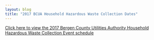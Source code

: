 ```yaml
---
layout: blog
title: "2017 BCUA Household Hazardous Waste Collection Dates"
---
```


[Click here to view the 2017 Bergen County Utilities Authority Household Hazardous Waste Collection Event schedule](https://storage.googleapis.com/static.rutherford-nj.com/public-works/Posts/2017_hhw_events.pdf)  
